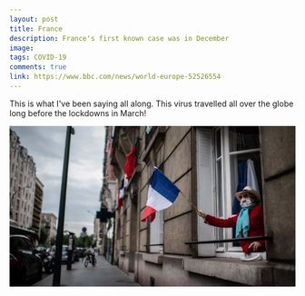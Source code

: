 ```yaml
---
layout: post
title: France
description: France's first known case was in December
image: 
tags: COVID-19
comments: true
link: https://www.bbc.com/news/world-europe-52526554
---
```

This is what I've been saying all along. This virus travelled all over the globe long before the lockdowns in March!

![](/../../assets/images/post-images/france/01a15d843122f35c3ed3fab257dc62f4.jpg)
